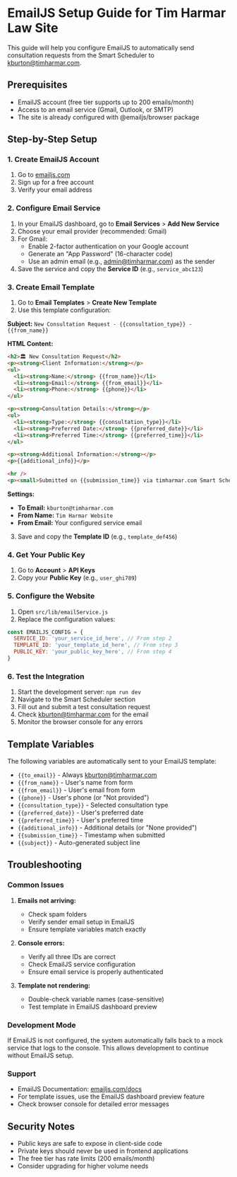 # EmailJS Setup Guide for Tim Harmar Law Site

This guide will help you configure EmailJS to automatically send consultation requests from the Smart Scheduler to kburton@timharmar.com.

## Prerequisites

- EmailJS account (free tier supports up to 200 emails/month)
- Access to an email service (Gmail, Outlook, or SMTP)
- The site is already configured with @emailjs/browser package

## Step-by-Step Setup

### 1. Create EmailJS Account

1. Go to [emailjs.com](https://www.emailjs.com/)
2. Sign up for a free account
3. Verify your email address

### 2. Configure Email Service

1. In your EmailJS dashboard, go to **Email Services** > **Add New Service**
2. Choose your email provider (recommended: Gmail)
3. For Gmail:
   - Enable 2-factor authentication on your Google account
   - Generate an "App Password" (16-character code)
   - Use an admin email (e.g., admin@timharmar.com) as the sender
4. Save the service and copy the **Service ID** (e.g., `service_abc123`)

### 3. Create Email Template

1. Go to **Email Templates** > **Create New Template**
2. Use this template configuration:

**Subject:** `New Consultation Request - {{consultation_type}} - {{from_name}}`

**HTML Content:**

```html
<h2>🏛️ New Consultation Request</h2>
<p><strong>Client Information:</strong></p>
<ul>
  <li><strong>Name:</strong> {{from_name}}</li>
  <li><strong>Email:</strong> {{from_email}}</li>
  <li><strong>Phone:</strong> {{phone}}</li>
</ul>

<p><strong>Consultation Details:</strong></p>
<ul>
  <li><strong>Type:</strong> {{consultation_type}}</li>
  <li><strong>Preferred Date:</strong> {{preferred_date}}</li>
  <li><strong>Preferred Time:</strong> {{preferred_time}}</li>
</ul>

<p><strong>Additional Information:</strong></p>
<p>{{additional_info}}</p>

<hr />
<p><small>Submitted on {{submission_time}} via timharmar.com Smart Scheduler</small></p>
```

**Settings:**

- **To Email:** `kburton@timharmar.com`
- **From Name:** `Tim Harmar Website`
- **From Email:** Your configured service email

3. Save and copy the **Template ID** (e.g., `template_def456`)

### 4. Get Your Public Key

1. Go to **Account** > **API Keys**
2. Copy your **Public Key** (e.g., `user_ghi789`)

### 5. Configure the Website

1. Open `src/lib/emailService.js`
2. Replace the configuration values:

```javascript
const EMAILJS_CONFIG = {
  SERVICE_ID: 'your_service_id_here', // From step 2
  TEMPLATE_ID: 'your_template_id_here', // From step 3
  PUBLIC_KEY: 'your_public_key_here', // From step 4
}
```

### 6. Test the Integration

1. Start the development server: `npm run dev`
2. Navigate to the Smart Scheduler section
3. Fill out and submit a test consultation request
4. Check kburton@timharmar.com for the email
5. Monitor the browser console for any errors

## Template Variables

The following variables are automatically sent to your EmailJS template:

- `{{to_email}}` - Always kburton@timharmar.com
- `{{from_name}}` - User's name from form
- `{{from_email}}` - User's email from form
- `{{phone}}` - User's phone (or "Not provided")
- `{{consultation_type}}` - Selected consultation type
- `{{preferred_date}}` - User's preferred date
- `{{preferred_time}}` - User's preferred time
- `{{additional_info}}` - Additional details (or "None provided")
- `{{submission_time}}` - Timestamp when submitted
- `{{subject}}` - Auto-generated subject line

## Troubleshooting

### Common Issues

1. **Emails not arriving:**
   - Check spam folders
   - Verify sender email setup in EmailJS
   - Ensure template variables match exactly

2. **Console errors:**
   - Verify all three IDs are correct
   - Check EmailJS service configuration
   - Ensure email service is properly authenticated

3. **Template not rendering:**
   - Double-check variable names (case-sensitive)
   - Test template in EmailJS dashboard preview

### Development Mode

If EmailJS is not configured, the system automatically falls back to a mock service that logs to the console. This allows development to continue without EmailJS setup.

### Support

- EmailJS Documentation: [emailjs.com/docs](https://www.emailjs.com/docs)
- For template issues, use the EmailJS dashboard preview feature
- Check browser console for detailed error messages

## Security Notes

- Public keys are safe to expose in client-side code
- Private keys should never be used in frontend applications
- The free tier has rate limits (200 emails/month)
- Consider upgrading for higher volume needs
